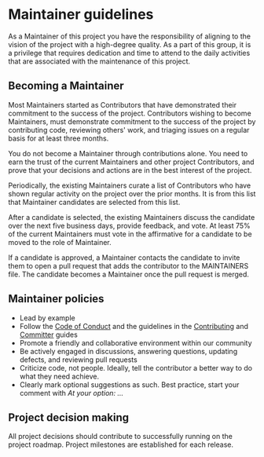 <!--
Copyright (c) 2022 Dell Inc., or its subsidiaries. All Rights Reserved.

Licensed under the Apache License, Version 2.0 (the "License");
you may not use this file except in compliance with the License.
You may obtain a copy of the License at

    http://www.apache.org/licenses/LICENSE-2.0
-->

# Maintainer guidelines

As a Maintainer of this project you have the responsibility of aligning to the vision of the project with a high-degree quality. As a part of this group, it is a privilege that requires dedication and time to attend to the daily activities that are associated with the maintenance of this project.

## Becoming a Maintainer

Most Maintainers started as Contributors that have demonstrated their commitment to the success of the project. Contributors wishing to become Maintainers, must demonstrate commitment to the success of the project by contributing code, reviewing others' work, and triaging issues on a regular basis for at least three months.

You do not become a Maintainer through contributions alone. You need to earn the trust of the current Maintainers and other project Contributors, and prove that your decisions and actions are in the best interest of the project.

Periodically, the existing Maintainers curate a list of Contributors who have shown regular activity on the project over the prior months. It is from this list that Maintainer candidates are selected from this list.

After a candidate is selected, the existing Maintainers discuss the candidate over the next five business days, provide feedback, and vote. At least 75% of the current Maintainers must vote in the affirmative for a candidate to be moved to the role of Maintainer.

If a candidate is approved, a Maintainer contacts the candidate to invite them to open a pull request that adds the contributor to the MAINTAINERS file. The candidate becomes a Maintainer once the pull request is merged.

## Maintainer policies

* Lead by example
* Follow the [Code of Conduct](https://github.com/dell/ansible-powermax/blob/2.2.1/docs/CODE_OF_CONDUCT.md) and the guidelines in the [Contributing](https://github.com/dell/ansible-powermax/blob/2.2.1/docs/CONTRIBUTING.md) and [Committer](https://github.com/dell/ansible-powermax/blob/2.2.1/docs/COMMITTER_GUIDE.md) guides
* Promote a friendly and collaborative environment within our community
* Be actively engaged in discussions, answering questions, updating defects, and reviewing pull requests
* Criticize code, not people. Ideally, tell the contributor a better way to do what they need achieve.
* Clearly mark optional suggestions as such. Best practice, start your comment with *At your option: …*

## Project decision making

All project decisions should contribute to successfully running on the project roadmap. Project milestones are established for each release.